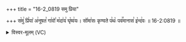 +++
title = "16-2_0819 समु प्रिया"

+++
स꣡मु꣢ प्रि꣣या꣡ अ꣢नूषत꣣ गा꣢वो꣣ म꣡दा꣢य꣣ घृ꣡ष्व꣢यः। सो꣡मा꣢सः कृण्वते प꣣थः꣡ पव꣢꣯मानास꣣ इ꣡न्द꣢वः ॥ 16-2:0819 ॥

<details><summary>विस्वर-मूलम् (VC)</summary>

समु प्रिया अनूषत गावो मदाय घृष्वयः । सोमासः कृण्वते पथः पवमानास इन्दवः ॥८१९॥
</details>